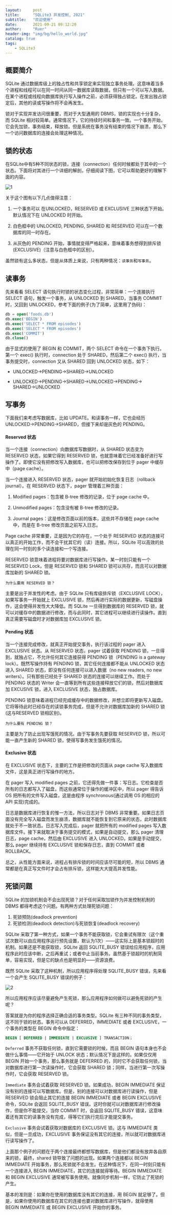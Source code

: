 ```yaml
---
layout:     post
title:      "SQLite3 并发控制, 2021"
subtitle:   "欢迎使用"
date:       2021-09-21 09:12:20
author:     "Ruer"
header-img: "img/bg/hello_world.jpg"
catalog: true
tags:
    - SQLite3
---
```


## 概要简介

SQLite 通过数据库级上的独占性和共享锁定来实现独立事务处理。这意味着当多个进程和线程可以在同一时间从同一数据库读取数据，但只有一个可以写入数据。在某个进程或线程向数据库执行写入操作之前，必须获得独占锁定。在发出独占锁定后，其他的读或写操作将不会再发生。

锁对于实现并发访问很重要，而对于大型通用的 DBMS，锁的实现也十分复杂，而 SQLite 相对较简单。通常情况下，它的持续时间和事务一致。一个事务开始，它会先加锁，事务结束，释放锁。但是系统在事务没有结束的情况下崩溃，那么下一个访问数据库的连接会处理这种情况。

## 锁的状态

在SQLite中有5种不同状态的锁，连接（connection）任何时候都处于其中的一个状态。下面将对其进行一个详细的解剖，仔细阅读下图，它可以帮助更好的理解下面的内容。

![1](/img/SQLite3/锁机制.jpg)

关于这个图有以下几点值得注意：

1. 一个事务可以 在UNLOCKED，RESERVED 或 EXCLUSIVE 三种状态下开始。默认情况下在 UNLOCKED 时开始。

2. 白色框中的 UNLOCKED, PENDING, SHARED 和 RESERVED 可以在一个数据库的同一时存在。

3. 从灰色的 PENDING 开始，事情就变得严格起来，意味着事务想得到排斥锁(EXCLUSIVE)（注意与白色框中的区别）。

虽然锁有这么多状态，但是从体质上来说，只有两种情况：`读事务`和`写事务`。

## 读事务

先来看看 SELECT 语句执行时锁的状态变化过程，非常简单：一个连接执行 SELECT 语句，触发一个事务，从 UNLOCKED 到 SHARED，当事务 COMMIT 时，又回到 UNLOCKED，参考下面的例子(为了简单，这里用了伪码)：

```SQL
db = open('foods.db')
db.exec('BEGIN')
db.exec('SELECT * FROM episodes')
db.exec('SELECT * FROM episodes')
db.exec('COMMIT')
db.close()
```

由于显式的使用了 BEGIN 和 COMMIT，两个 SELECT 命令在一个事务下执行。第一个 exec() 执行时，connection 处于 SHARED，然后第二个 exec() 执行，当事务提交时，connection 又从 SHARED 回到 UNLOCKED 状态，如下：

* UNLOCKED→PENDING→SHARED→UNLOCKED

* UNLOCKED→PENDING→SHARED→UNLOCKED→PENDING→ SHARED→UNLOCKED

## 写事务

下面我们来考虑写数据库，比如 UPDATE。和读事务一样，它也会经历 UNLOCKED→PENDING→SHARED，但接下来却是灰色的 PENDING。

#### Reserved 状态

当一个连接（connection）向数据库写数据时，从 SHARED 状态变为 RESERVED 状态，如果它得到 RESERVED 锁，也就意味着它已经准备好进行写操作了。即使它没有把修改写入数据库，也可以把修改保存到位于 pager 中缓存中（page cache）。

当一个连接进入 RESERVED 状态，pager 就开始初始化恢复日志（rollback journal）。在 RESERVED 状态下，pager 管理着三种页面：

1. Modified pages：包含被 B-tree 修改的记录，位于 page cache 中。

2. Unmodified pages：包含没有被 B-tree 修改的记录。

3. Journal pages：这是修改页面以前的版本，这些并不存储在 page cache 中，而是在 B-tree 修改页面之前写入日志。

Page cache 非常重要，正是因为它的存在，一个处于 RESERVED 状态的连接可以真正的开始工作，而不会干扰其它的（读）连接。所以，SQLite 可以高效的处理在同一时刻的多个读连接和一个写连接。

RESERVED 锁意味着进程将要对数据库进行写操作。某一时刻只能有一个 RESERVED Lock，但是 RESERVED 锁和 SHARED 锁可以共存，而且可以对数据库加新的 SHARED 锁。

`为什么要用 RESERVED 锁？`

主要是出于并发性的考虑。由于 SQLite 只有库级排斥锁（EXCLUSIVE LOCK），如果写事务一开始就上 EXCLUSIVE 锁，然后再进行实际的数据更新，写磁盘操作，这会使得并发性大大降低。而 SQLite 一旦得到数据库的 RESERVED 锁，就可以对缓存中的数据进行修改，而与此同时，其它进程可以继续进行读操作。直到真正需要写磁盘时才对数据库加 EXCLUSIVE 锁。

#### Pending 状态

当一个连接完成修改，就真正开始提交事务，执行该过程的 pager 进入 EXCLUSIVE 状态。从 RESERVED 状态，pager 试着获取 PENDING 锁，一旦得到，就独占它，不允许任何其它连接获得 PENDING 锁（PENDING is a gateway lock）。既然写操作持有 PENDING 锁，其它任何连接都不能从 UNLOCKED 状态进入 SHARED 状态，即没有任何连接可以进入数据（no new readers, no new writers）。只有那些已经处于 SHARED 状态的连接可以继续工作。而处于 PENDING 状态的 Writer 会一直等到所有这些连接释放它们的锁，然后对数据库加 EXCUSIVE 锁，进入 EXCLUSIVE 状态，独占数据库。

PENDING 锁意味着进程已经完成缓存中的数据修改，并想立即将更新写入磁盘。它将等待此时已经存在的读锁事务完成，但是不允许对数据库加新的 SHARED 锁(这与RESERVED 锁相区别)。

`为什么要有 PENDING 锁？`

主要是为了防止出现写饿死的情况。由于写事务先要获取 RESERVED 锁，所以可能一直产生新的 SHARED 锁，使得写事务发生饿死的情况。

#### Exclusive 状态

在 EXCLUSIVE 状态下，主要的工作是把修改的页面从 page cache 写入数据库文件，这是真正进行写操作的地方。

在 pager 写入 modified pages 之前，它还得先做一件事：写日志。它检查是否所有的日志都写入了磁盘，而这些通常位于操作的缓冲区中，所以 pager 得告诉 OS 把所有的文件写入磁盘，这是由程序 synchronous(通过调用 OS 的相应的 API 实现)完成的。

日志是数据库进行恢复的惟一方法，所以日志对于 DBMS 非常重要。如果日志页面没有完全写入磁盘而发生崩溃，数据库就不能恢复到它原来的状态，此时数据库就处于不一致状态。日志写入完成后，pager 就把所有的 modified pages 写入数据库文件。接下来就取决于事务提交的模式，如果是自动提交，那么 pager 清理日志，page cache，然后由 EXCLUSIVE 进入 UNLOCKED。如果是手动提交，那么 pager 继续持有 EXCLUSIVE 锁和保存日志，直到 COMMIT 或者 ROLLBACK。

总之，从性能方面来说，进程占有排斥锁的时间应该尽可能的短，所以 DBMS 通常都是在真正写文件时才会占有排斥锁，这样能大大提高并发性能。

## 死锁问题

SQLite 的加锁机制会不会出现死锁？对于任何采取加锁作为并发控制机制的 DBMS 都得考虑这个问题。有两种方式处理死锁问题：

1. 死锁预防(deadlock prevention)
2. 死锁检测(deadlock detection)与死锁恢复(deadlock recovery)

SQLite 采取了第一种方式，如果一个事务不能获取锁，它会重试有限次（这个重试次数可以由应用程序运行预先设置，默认为1次）——这实际上是基本锁超时的机制。如果还是不能获取锁，SQLite 返回 SQLITE_BUSY 错误给应用程序，应用程序此时应该中断，之后再重试；或者中止当前事务。虽然基于锁超时的机制简单，容易实现，但是它的缺点也是明显的——资源浪费。

既然 SQLite 采取了这种机制，所以应用程序得处理 SQLITE_BUSY 错误，先来看一个会产生 SQLITE_BUSY 错误的例子：

![2](/img/SQLite3/死锁.jpg)

所以应用程序应该尽量避免产生死锁，那么应用程序如何做可以避免死锁的产生呢？

答案就是为你的程序选择正确合适的事务类型。SQLite 有三种不同的事务类型，这不同于锁的状态。事务可以从 DEFERRED，IMMEDIATE 或者 EXCLUSIVE，一个事务的类型在 BEGIN 命令中指定：

```SQL
BEGIN [ DEFERRED | IMMEDIATE | EXCLUSIVE ] TRANSACTION；
```

`Deferred` 事务不获取任何锁，直到它需要锁的时候，而且 BEGIN 语句本身也不会做什么事情——它开始于 UNLOCK 状态；默认情况下是这样的。如果仅仅用 BEGIN 开始一个事务，那么事务就是 DEFERRED 的，同时它不会获取任何锁，当对数据库进行第一次读操作时，它会获取 SHARED 锁；同样，当进行第一次写操作时，它会获取 RESERVED 锁。

`Immediate` 事务会试着获取 RESERVED 锁。如果成功，BEGIN IMMEDIATE 保证没有别的连接可以写数据库。但是，别的连接可以对数据库进行读操作，但是 RESERVED 锁会阻止其它的连接 BEGIN IMMEDIATE 或者 BEGIN EXCLUSIVE 命令，SQLite 会返回 SQLITE_BUSY 错误。这时你就可以对数据库进行修改操作，但是你不能提交，当你 COMMIT 时，会返回 SQLITE_BUSY 错误，这意味着还有其它的读事务没有完成，得等它们执行完后才能提交事务。

`Exclusive` 事务会试着获取对数据库的 EXCLUSIVE 锁。这与 IMMEDIATE 类似，但是一旦成功，EXCLUSIVE 事务保证没有其它的连接，所以就可对数据库进行读写操作了。

上面那个例子的问题在于两个连接最终都想写数据库，但是他们都没有放弃各自原来的锁，最终，shared 锁导致了问题的出现。如果两个连接都以 BEGIN IMMEDIATE 开始事务，那么死锁就不会发生。在这种情况下，在同一时刻只能有一个连接进入 BEGIN IMMEDIATE，其它的连接就得等待。BEGIN IMMEDIATE 和 BEGIN EXCLUSIVE 通常被写事务使用。就像同步机制一样，它防止了死锁的产生。

基本的准则是：如果你在使用的数据库没有其它的连接，用 BEGIN 就足够了。但是，如果你使用的数据库在其它的连接也要对数据库进行写操作，就得使用 BEGIN IMMEDIATE 或 BEGIN EXCLUSIVE 开始你的事务。